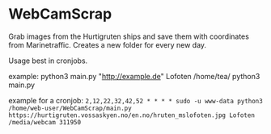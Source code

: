 # WebCamScrap

Grab images from the Hurtigruten ships and save them with coordinates from Marinetraffic.
Creates a new folder for every new day.

Usage best in cronjobs.

example: python3 main.py "http://example.de" Lofoten /home/tea/
python3 main.py <source for image> <ship name> <basefolder> 

example for a cronjob:
`2,12,22,32,42,52 * * * * sudo -u www-data python3 /home/web-user/WebCamScrap/main.py https://hurtigruten.vossaskyen.no/en.no/hruten_mslofoten.jpg Lofoten /media/webcam 311950`
